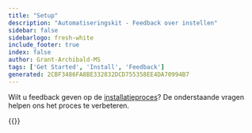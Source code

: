 ```yaml
---
title: "Setup"
description: "Automatiseringskit - Feedback over instellen"
sidebar: false
sidebarlogo: fresh-white
include_footer: true
index: false
author: Grant-Archibald-MS
tags: ['Get Started', 'Install', 'Feedback']
generated: 2CBF3486FA8BE332832DCD755358EE4DA70994B7
---
```


Wilt u feedback geven op de [installatieproces](/nl/get-started/setup)? De onderstaande vragen helpen ons het proces te verbeteren.

{{<questions name="/content/nl/get-started/setup-feedback.json" completed="Bedankt voor het voltooien van de installatiestappen" showNavigationButtons=true locale="nl">}}
